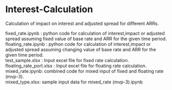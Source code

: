 # Interest-Calculation
Calculation of impact on interest and adjusted spread for different ARRs.<br>

fixed_rate.ipynb : python code for calculation of interest,impact or adjusted spread assuming fixed value of base rate and ARR for the given time period.<br>
floating_rate.ipynb :  python code for calculation of interest,impact or adjusted spread assuming changing value of base rate and ARR for the given time period.<br>
test_sample.xlsx : Input excel file for fixed rate calculation.<br>
floating_rate_port.xlsx : Input excel file for floating rate calculation.<br> 
mixed_rate.ipynb: combined code for mixed input of fixed and floating rate (mvp-3).<br>
mixed_type.xlsx: sample input data for mixed_rate (mvp-3).ipynb
